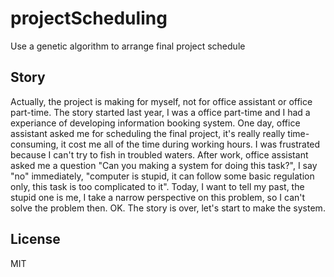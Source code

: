 # projectScheduling
Use a genetic algorithm to arrange final project schedule

## Story
Actually, the project is making for myself, not for office assistant or office part-time.
The story started last year, I was a office part-time and I had a experiance of developing information booking system.
One day, office assistant asked me for scheduling the final project, it's really really time-consuming, it cost me all of the time during working hours.
I was frustrated because I can't try to fish in troubled waters.
After work, office assistant asked me a question "Can you making a system for doing this task?", I say "no" immediately, "computer is stupid, it can follow some basic regulation only, this task is too complicated to it".
Today, I want to tell my past, the stupid one is me, I take a narrow perspective on this problem, so I can't solve the problem then.
OK. The story is over, let's start to make the system.

## License
MIT
